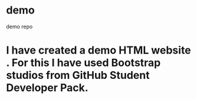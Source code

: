 # demo
demo repo
# I have created a demo HTML website . For this I have used Bootstrap studios from GitHub Student Developer Pack.
